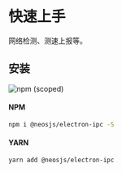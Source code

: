 # 快速上手

网络检测、测速上报等。

## 安装
![npm (scoped)](https://img.shields.io/npm/v/@neosjs/electron-ipc)
#### NPM
```sh
npm i @neosjs/electron-ipc -S
```
#### YARN
```sh
yarn add @neosjs/electron-ipc
```

